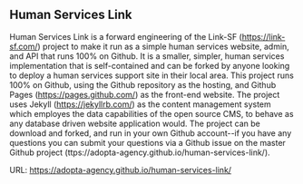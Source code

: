 ## Human Services Link

Human Services Link is a forward engineering of the Link-SF (https://link-sf.com/) project to make it run as a simple human services website, admin, and API that runs 100% on Github.  It is a smaller, simpler, human services implementation that is self-contained and can be forked by anyone looking to deploy a human services support site in their local area. This project runs 100% on Github, using the Github repository as the hosting, and Github Pages (https://pages.github.com/) as the front-end website. The project uses Jekyll (https://jekyllrb.com/) as the content management system which employes the data capabilities of the open source CMS, to behave as any database driven website application would. The project can be download and forked, and run in your own Github account--if you have any questions you can submit your questions via a Github issue on the master Github project (ttps://adopta-agency.github.io/human-services-link/).

URL: https://adopta-agency.github.io/human-services-link/
